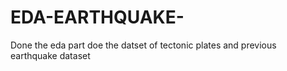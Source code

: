 # EDA-EARTHQUAKE-
Done the eda part doe the datset of tectonic plates and previous earthquake dataset
